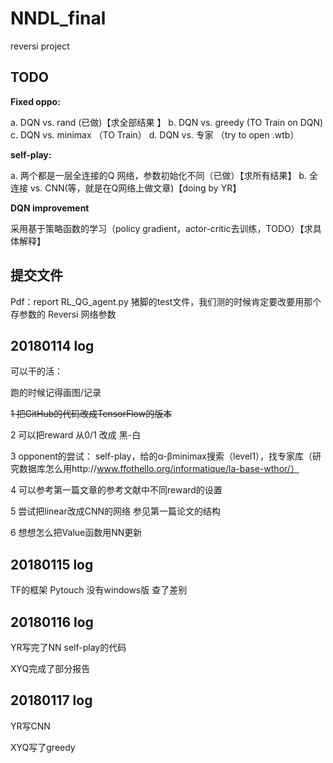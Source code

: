 # NNDL_final

reversi project

## TODO

**Fixed oppo:**

a. DQN vs. rand (已做)【求全部结果 】
b. DQN vs. greedy (TO Train on DQN)
c. DQN vs. minimax （TO Train）
d. DQN vs. 专家 （try to open .wtb）

**self-play:**

a. 两个都是一层全连接的Q 网络，参数初始化不同（已做）【求所有结果】
b. 全连接 vs. CNN(等，就是在Q网络上做文章)【doing by YR】

**DQN improvement**

采用基于策略函数的学习（policy gradient，actor-critic去训练，TODO）【求具体解释】



## 提交文件

Pdf：report
RL_QG_agent.py 猪脚的test文件，我们测的时候肯定要改要用那个存参数的
Reversi 网络参数



## 20180114 log

可以干的活：

跑的时候记得画图/记录

~~1 把GitHub的代码改成TensorFlow的版本~~

2 可以把reward 从0/1 改成 黑-白

3 opponent的尝试： self-play，给的α-βminimax搜索（level1），找专家库（研究数据库怎么用http://www.ffothello.org/informatique/la-base-wthor/）

4 可以参考第一篇文章的参考文献中不同reward的设置

5 尝试把linear改成CNN的网络 参见第一篇论文的结构

6 想想怎么把Value函数用NN更新


## 20180115 log
TF的框架
Pytouch 没有windows版 查了差别

## 20180116 log

YR写完了NN self-play的代码

XYQ完成了部分报告

## 20180117 log

YR写CNN

XYQ写了greedy